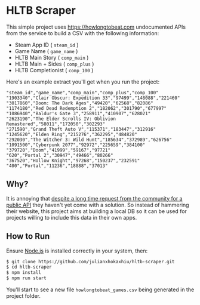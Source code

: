 # HLTB Scraper

This simple project uses https://howlongtobeat.com undocumented APIs from the service to build a CSV with the following information:

- Steam App ID ( `steam_id` )
- Game Name ( `game_name` )
- HLTB Main Story ( `comp_main` )
- HLTB Main + Sides ( `comp_plus` )
- HLTB Completionist ( `comp_100` )

Here's an example extract you'll get when you run the project:

```csv
"steam_id","game_name","comp_main","comp_plus","comp_100"
"1903340","Clair Obscur: Expedition 33","97499","148088","221460"
"3017860","Doom: The Dark Ages","49420","62568","82086"
"1174180","Red Dead Redemption 2","182062","301790","677997"
"1086940","Baldur's Gate 3","258911","410907","628021"
"2623190","The Elder Scrolls IV: Oblivion Remastered","58011","172050","302293"
"271590","Grand Theft Auto V","115371","183447","312916"
"1245620","Elden Ring","215276","362295","484820"
"292030","The Witcher 3: Wild Hunt","185634","372989","626756"
"1091500","Cyberpunk 2077","92972","225659","384100"
"379720","Doom","41999","59167","97721"
"620","Portal 2","30947","49466","80266"
"367520","Hollow Knight","97268","150237","232591"
"400","Portal","11236","18888","37013"
```

## Why?

It is annoying that [despite a long time request from the community for a public API](https://howlongtobeat.com/forum/thread/807/1) they haven't yet come with a solution.
So instead of hammering their website, this project aims at building a local DB so it can be used for projects willing to include this data in their own apps.

## How to Run

Ensure [Node.js](https://nodejs.org/) is installed correctly in your system, then:

```bash
$ git clone https://github.com/julianxhokaxhiu/hltb-scraper.git
$ cd hltb-scraper
$ npm install
$ npm run start
```

You'll start to see a new file `howlongtobeat_games.csv` being generated in the project folder.
